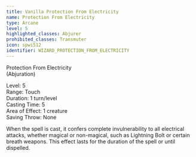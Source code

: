 ```yaml
---
title: Vanilla Protection From Electricity
name: Protection From Electricity
type: Arcane
level: 5
highlighted_classes: Abjurer
prohibited_classes: Transmuter
icon: spwi512
identifier: WIZARD_PROTECTION_FROM_ELECTRICITY
---
```

Protection From Electricity  
(Abjuration)  
  
Level: 5  
Range: Touch  
Duration: 1 turn/level  
Casting Time: 5  
Area of Effect: 1 creature  
Saving Throw: None  
  
When the spell is cast, it confers complete invulnerability to all electrical attacks, whether magical or non-magical, such as Lightning Bolt or certain breath weapons. This effect lasts for the duration of the spell or until dispelled.  
